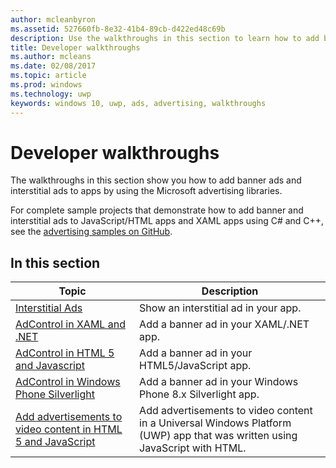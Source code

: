```yaml
---
author: mcleanbyron
ms.assetid: 527660fb-8e32-41b4-89cb-d422ed48c69b
description: Use the walkthroughs in this section to learn how to add banner ads and interstitial ads to apps by using the Microsoft advertising libraries.
title: Developer walkthroughs
ms.author: mcleans
ms.date: 02/08/2017
ms.topic: article
ms.prod: windows
ms.technology: uwp
keywords: windows 10, uwp, ads, advertising, walkthroughs
---
```


# Developer walkthroughs




The walkthroughs in this section show you how to add banner ads and interstitial ads to apps by using the Microsoft advertising libraries.

For complete sample projects that demonstrate how to add banner and interstitial ads to JavaScript/HTML apps and XAML apps using C# and C++, see the [advertising samples on GitHub](http://aka.ms/githubads).

## In this section

|  Topic    | Description |               
|----------|-------|
| [Interstitial Ads](interstitial-ads.md)    | Show an interstitial ad in your app.        |
| [AdControl in XAML and .NET](adcontrol-in-xaml-and--net.md)     | Add a banner ad in your XAML/.NET app.        |
| [AdControl in HTML 5 and Javascript](adcontrol-in-html-5-and-javascript.md)     | Add a banner ad in your HTML5/JavaScript app.        |
| [AdControl in Windows Phone Silverlight](adcontrol-in-windows-phone-silverlight.md)       | Add a banner ad in your Windows Phone 8.x Silverlight app. |
| [Add advertisements to video content in HTML 5 and JavaScript](add-advertisements-to-video-content.md)     |  Add advertisements to video content in a Universal Windows Platform (UWP) app that was written using JavaScript with HTML. |



 

 
